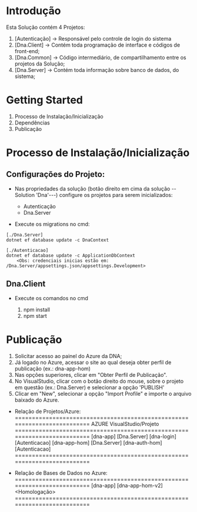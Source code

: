 # Introdução
   Esta Solução contém 4 Projetos:
   
   1. [Autenticação] -> Responsável pelo controle de login do sistema
   2. [Dna.Client] -> Contém toda programação de interface e códigos de front-end;
   3. [Dna.Common] -> Código intermediário, de compartilhamento entre os projetos da Solução;
   4. [Dna.Server] -> Contém toda informação sobre banco de dados, do sistema;

# Getting Started
1.	Processo de Instalação/Inicialização
2.	Dependências
3.	Publicação

# Processo de Instalação/Inicialização
## Configurações do Projeto:
   - Nas propriedades da solução (botão direito em cima da solução --Solution 'Dna'---)
     configure os projetos para serem inicializados:
       * Autenticação
       * Dna.Server
   
   - Execute os migrations no cmd:
    
    [./Dna.Server] 
    dotnet ef database update -c DnaContext

    [./Autenticacao]
    dotnet ef database update -c ApplicationDbContext
        <Obs: credenciais inicias estão em: /Dna.Server/appsettings.json/appsettings.Development>

## Dna.Client

- Execute os comandos no cmd

    1. npm install
    2. npm start

# Publicação

1. Solicitar acesso ao painel do Azure da DNA;
2. Já logado no Azure, acessar o site ao qual deseja obter perfil de publicação (ex.: dna-app-hom)
3. Nas opções superiores, clicar em "Obter Perfil de Publicação". 
4. No VisualStudio, clicar com o botão direito do mouse, sobre o projeto em questão (ex.: Dna.Server) e selecionar a opção 'PUBLISH'
5. Clicar em "New", selecionar a opção "Import Profile" e importe o arquivo baixado do Azure.


* Relação de Projetos/Azure:
=========================================================================
 AZURE                                  VisualStudio/Projeto            
=========================================================================
[dna-app] <Producao>                    [Dna.Server]
[dna-login] <Producao>                  [Autenticacao]
[dna-app-hom] <homolocacao>             [Dna.Server] 
[dna-auth-hom] <homolocacao>            [Autenticacao] 
=========================================================================

* Relação de Bases de Dados no Azure:
=========================================================================
[dna-app] <Producao>
[dna-app-hom-v2] <Homologação>
=========================================================================